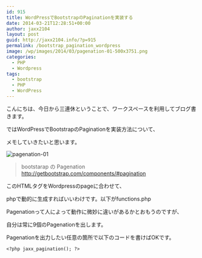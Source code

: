 ```yaml
---
id: 915
title: WordPressでBootstrapのPaginationを実装する
date: 2014-03-21T12:28:51+00:00
author: jaxx2104
layout: post
guid: http://jaxx2104.info/?p=915
permalink: /bootstrap_pagination_wordpress
image: /wp/images/2014/03/pagenation-01-500x3751.png
categories:
  - PHP
  - Wordpress
tags:
  - bootstrap
  - PHP
  - WordPress
---
```

こんにちは、今日から三連休ということで、ワークスペースを利用してブログ書きます。

ではWordPressでBootstrapのPaginationを実装方法について、

メモしていきたいと思います。

<img src="/images/2014/03/pagenation-01-500x375.png" alt="pagenation-01" class="img-rounded img-responsive alignnone size-large wp-image-929" srcset="/images/2014/03/pagenation-01-500x375.png 500w, /images/2014/03/pagenation-01-300x225.png 300w, /images/2014/03/pagenation-01.png 800w" sizes="(max-width: 500px) 100vw, 500px" />


> bootstarap の Pagenation
> http://getbootstrap.com/components/#pagination



このHTMLタグをWordpressのpageに合わせて、

phpで動的に生成すればいいわけです。以下がfunctions.php

Pagenationって人によって動作に微妙に違いがあるかとおもうのですが、

自分は常に9個のPagenationを出します。



Pagenationを出力したい任意の箇所で以下のコードを書けばOKです。

```
<?php jaxx_pagination(); ?>
```
